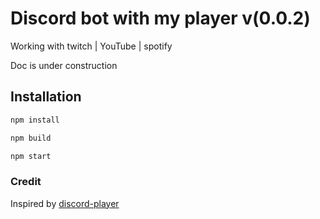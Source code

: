 # Discord bot with my player v(0.0.2)

Working with twitch | YouTube | spotify  

Doc is under construction

## Installation

```bash
npm install

npm build

npm start
```

### Credit
Inspired by [discord-player](https://github.com/Androz2091/discord-player)